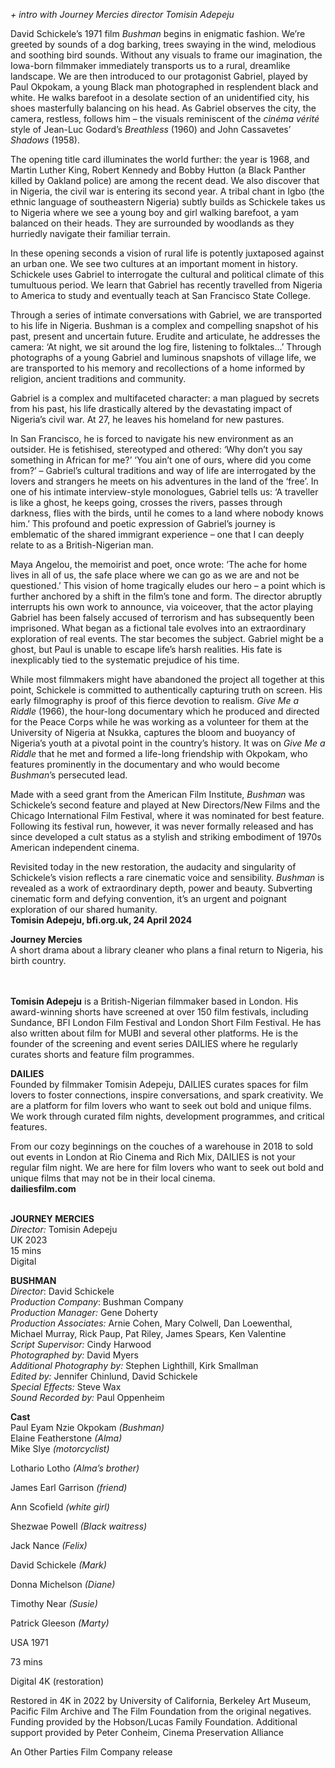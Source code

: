 
_+ intro with Journey Mercies director Tomisin Adepeju_

David Schickele’s 1971 film _Bushman_ begins in enigmatic fashion. We’re greeted by sounds of a dog barking, trees swaying in the wind, melodious and soothing bird sounds. Without any visuals to frame our imagination, the Iowa-born filmmaker immediately transports us to a rural, dreamlike landscape. We are then introduced to our protagonist Gabriel, played by Paul Okpokam, a young Black man photographed in resplendent black and white. He walks barefoot in a desolate section of an unidentified city, his shoes masterfully balancing on his head. As Gabriel observes the city, the camera, restless, follows him – the visuals reminiscent of the _cinéma vérité_ style of Jean-Luc Godard’s _Breathless_ (1960) and John Cassavetes’ _Shadows_ (1958).

The opening title card illuminates the world further: the year is 1968, and Martin Luther King, Robert Kennedy and Bobby Hutton (a Black Panther killed by Oakland police) are among the recent dead. We also discover that in Nigeria, the civil war is entering its second year. A tribal chant in Igbo (the ethnic language of southeastern Nigeria) subtly builds as Schickele takes us to Nigeria where we see a young boy and girl walking barefoot, a yam balanced on their heads. They are surrounded by woodlands as they hurriedly navigate their familiar terrain.

In these opening seconds a vision of rural life is potently juxtaposed against an urban one. We see two cultures at an important moment in history. Schickele uses Gabriel to interrogate the cultural and political climate of this tumultuous period. We learn that Gabriel has recently travelled from Nigeria to America to study and eventually teach at San Francisco State College.

Through a series of intimate conversations with Gabriel, we are transported to his life in Nigeria. Bushman is a complex and compelling snapshot of his past, present and uncertain future. Erudite and articulate, he addresses the camera: ‘At night, we sit around the log fire, listening to folktales…’ Through photographs of a young Gabriel and luminous snapshots of village life, we are transported to his memory and recollections of a home informed by religion, ancient traditions and community.

Gabriel is a complex and multifaceted character: a man plagued by secrets from his past, his life drastically altered by the devastating impact of Nigeria’s civil war. At 27, he leaves his homeland for new pastures.

In San Francisco, he is forced to navigate his new environment as an outsider. He is fetishised, stereotyped and othered: ‘Why don’t you say something in African for me?’ ‘You ain’t one of ours, where did you come from?’ – Gabriel’s cultural traditions and way of life are interrogated by the lovers and strangers he meets on his adventures in the land of the ‘free’. In one of his intimate interview-style monologues, Gabriel tells us: ‘A traveller is like a ghost, he keeps going, crosses the rivers, passes through darkness, flies with the birds, until he comes to a land where nobody knows him.’ This profound and poetic expression of Gabriel’s journey is emblematic of the shared immigrant experience – one that I can deeply relate to as a British-Nigerian man.

Maya Angelou, the memoirist and poet, once wrote: ‘The ache for home lives in all of us, the safe place where we can go as we are and not be questioned.’ This vision of home tragically eludes our hero – a point which is further anchored by a shift in the film’s tone and form. The director abruptly interrupts his own work to announce, via voiceover, that the actor playing Gabriel has been falsely accused of terrorism and has subsequently been imprisoned. What began as a fictional tale evolves into an extraordinary exploration of real events. The star becomes the subject. Gabriel might be a ghost, but Paul is unable to escape life’s harsh realities. His fate is inexplicably tied to the systematic prejudice of his time.

While most filmmakers might have abandoned the project all together at this point, Schickele is committed to authentically capturing truth on screen. His early filmography is proof of this fierce devotion to realism. _Give Me a Riddle_ (1966), the hour-long documentary which he produced and directed for the Peace Corps while he was working as a volunteer for them at the University of Nigeria at Nsukka, captures the bloom and buoyancy of Nigeria’s youth at a pivotal point in the country’s history. It was on _Give Me a Riddle_ that he met and formed a life-long friendship with Okpokam, who features prominently in the documentary and who would become _Bushman_’s persecuted lead.

Made with a seed grant from the American Film Institute, _Bushman_ was Schickele’s second feature and played at New Directors/New Films and the Chicago International Film Festival, where it was nominated for best feature. Following its festival run, however, it was never formally released and has since developed a cult status as a stylish and striking embodiment of 1970s American independent cinema.

Revisited today in the new restoration, the audacity and singularity of Schickele’s vision reflects a rare cinematic voice and sensibility. _Bushman_ is revealed as a work of extraordinary depth, power and beauty. Subverting cinematic form and defying convention, it’s an urgent and poignant exploration of our shared humanity.  
**Tomisin Adepeju, bfi.org.uk, 24 April 2024**

**Journey Mercies**  
A short drama about a library cleaner who plans a final return to Nigeria, his birth country.  
<br><br>

**Tomisin Adepeju** is a British-Nigerian filmmaker based in London. His award-winning shorts have screened at over 150 film festivals, including Sundance, BFI London Film Festival and London Short Film Festival. He has also written about film for MUBI and several other platforms. He is the founder of the screening and event series DAILIES where he regularly curates shorts and feature film programmes.

**DAILIES**  
Founded  by  filmmaker Tomisin Adepeju, DAILIES curates spaces for film lovers to foster connections, inspire conversations, and spark creativity. We are a platform for film lovers who want to seek out bold and unique films. We work through curated film nights, development programmes, and critical features.

From our cozy beginnings on the couches of a warehouse in 2018 to sold out events in London at Rio Cinema and Rich Mix, DAILIES is not your regular film night. We are here for film lovers who want to seek out bold and unique films that may not be in their local cinema.  
**dailiesfilm.com**
<br><br>

**JOURNEY MERCIES**<br>
_Director:_ Tomisin Adepeju<br>
UK 2023<br>
15 mins<br>
Digital<br>

**BUSHMAN**<br>
_Director_: David Schickele  
_Production Company_: Bushman Company<br>
_Production Manager:_ Gene Doherty<br>
_Production Associates:_ Arnie Cohen, Mary Colwell, Dan Loewenthal, Michael Murray, Rick Paup,  Pat Riley, James Spears, Ken Valentine<br>
_Script Supervisor:_ Cindy Harwood<br>
_Photographed by:_ David Myers<br>
_Additional Photography by:_ Stephen Lighthill,  Kirk Smallman<br>
_Edited by:_ Jennifer Chinlund, David Schickele<br>
_Special Effects:_ Steve Wax<br>
_Sound Recorded by:_ Paul Oppenheim

**Cast**<br>
Paul Eyam Nzie Okpokam _(Bushman)_<br>
Elaine Featherstone _(Alma)_<br>
Mike Slye _(motorcyclist)_<br>

Lothario Lotho _(Alma’s brother)_<br>

James Earl Garrison _(friend)_<br>

Ann Scofield _(white girl)_<br>

Shezwae Powell _(Black waitress)_<br>

Jack Nance _(Felix)_<br>

David Schickele _(Mark)_<br>

Donna Michelson _(Diane)_<br>

Timothy Near _(Susie)_<br>

Patrick Gleeson _(Marty)_<br>

USA 1971<br>

73 mins<br>

Digital 4K (restoration)

Restored in 4K in 2022 by University of California, Berkeley Art Museum, Pacific Film Archive and  The Film Foundation from the original negatives. Funding provided by the Hobson/Lucas Family Foundation. Additional support provided by  Peter Conheim, Cinema Preservation Alliance

An Other Parties Film Company release<br>
<br><br>
<!--stackedit_data:
eyJoaXN0b3J5IjpbMjE0MzE0OTM4NV19
-->